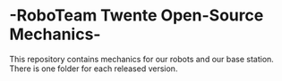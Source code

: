 # -RoboTeam Twente Open-Source Mechanics-
This repository contains mechanics for our robots and our base station. There is one folder for each released version.

